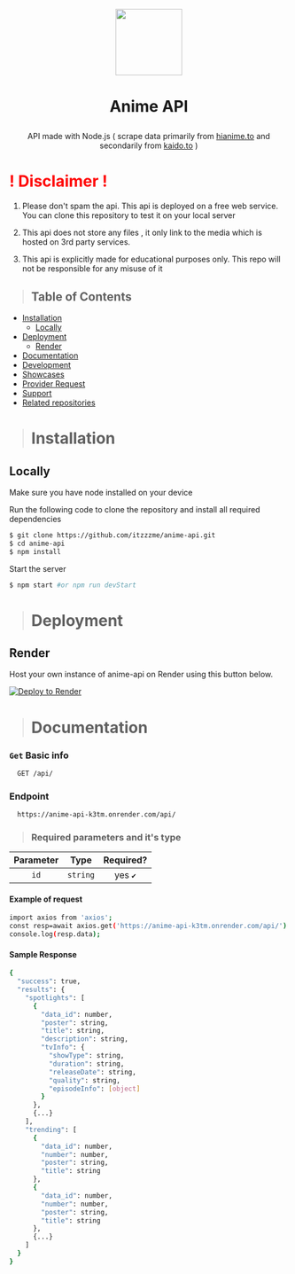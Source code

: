 
<p align="center">
      <img
        src="https://media1.tenor.com/m/zZOt7alSzAMAAAAd/gojo-gojo-satoru.gif"
        width="120"
        height="120"
      />
    </p>

# <p align="center">Anime API</p>
>
>
<p align="center">API made with Node.js ( scrape data primarily from <a href="https://hianime.to" target="_blank">hianime.to</a> and secondarily from <a href="https://kaido.to" target="_blank">kaido.to</a> )</p>

# <span style="color:red">! Disclaimer !</span>

 1. Please don't spam the api. This api is deployed on a free web service. You can clone this repository to test it on your local server

 2. This api does not store any files , it only link to the media which is hosted on 3rd party services.

 3. This api is explicitly made for educational purposes only. This repo will not be responsible for any misuse of it

><h2> Table of Contents </h2>

- [Installation](#installation)
  - [Locally](#locally)
- [Deployment](#deployment)
  - [Render](#Render)
- [Documentation](#documentation)
- [Development](#development)
- [Showcases](#showcases)
- [Provider Request](#provider-request)
- [Support](#support)
- [Related repositories](#related-repositories)

># Installation
## Locally
Make sure you have node installed on your device

Run the following code to clone the repository and install all required dependencies

```bash
$ git clone https://github.com/itzzzme/anime-api.git
$ cd anime-api
$ npm install
```
Start the server
```bash
$ npm start #or npm run devStart
```
># Deployment
## Render
Host your own instance of anime-api on Render using this button below.
>
[![Deploy to Render](https://render.com/images/deploy-to-render-button.svg)](https://render.com/deploy?repo=https://github.com/itzzzme/anime-api)


># Documentation

### `Get` Basic info

```bash
  GET /api/
```
### Endpoint
```bash
  https://anime-api-k3tm.onrender.com/api/
```
>
>### Required parameters and it's type 

| Parameter | Type     | Required?              |
| :--------:| :-------:| :--------------------: |
|    `id`   | `string` | yes `✔️`               |

#### Example of request
```sh
import axios from 'axios';
const resp=await axios.get('https://anime-api-k3tm.onrender.com/api/')
console.log(resp.data);
```

#### Sample Response
```sh
{
  "success": true,
  "results": {
    "spotlights": [
      {
        "data_id": number,
        "poster": string,
        "title": string,
        "description": string,
        "tvInfo": {
          "showType": string,
          "duration": string,
          "releaseDate": string,
          "quality": string,
          "episodeInfo": [object]
        }
      },
      {...}
    ],
    "trending": [
      {
        "data_id": number,
        "number": number,
        "poster": string,
        "title": string
      },
      {
        "data_id": number,
        "number": number,
        "poster": string,
        "title": string
      },
      {...}
    ]
  }
}
```
